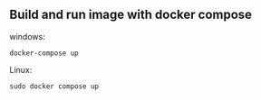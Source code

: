 ## Build and run image with docker compose

windows:

```
docker-compose up
```

Linux:

```
sudo docker compose up
```
